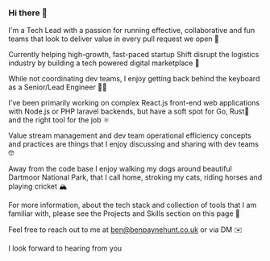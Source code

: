 ### Hi there 👋

I'm a Tech Lead with a passion for running effective, collaborative and fun teams that look to deliver value in every pull request we open 💪

Currently helping high-growth, fast-paced startup Shift disrupt the logistics industry by building a tech powered digital marketplace 🚀

While not coordinating dev teams, I enjoy getting back behind the keyboard as a Senior/Lead Engineer 👨‍💻

I've been primarily working on complex React.js front-end web applications with Node.js or PHP laravel backends, but have a soft spot for Go, Rust🦀 and the right tool for the job ⚛️

Value stream management and dev team operational efficiency concepts and practices are things that I enjoy discussing and sharing with dev teams 🤓

Away from the code base I enjoy walking my dogs around beautiful Dartmoor National Park, that I call home, stroking my cats, riding horses and playing cricket 🏔️

For more information, about the tech stack and collection of tools that I am familiar with, please see the Projects and Skills section on this page 🔧

Feel free to reach out to me at ben@benpaynehunt.co.uk or via DM ✉️

I look forward to hearing from you
